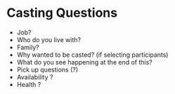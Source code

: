 # Casting Questions

* Job?
* Who do you live with?
* Family?
* Why wanted to be casted? \(if selecting participants\)
* What do you see happening at the end of this?
* Pick up questions  \(?\)
* Availability ?
* Health ?


